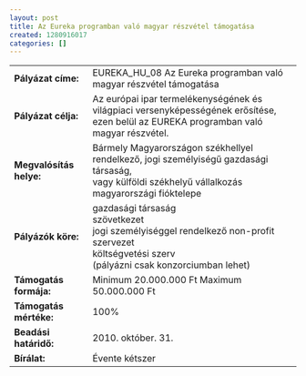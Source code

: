 ```yaml
---
layout: post
title: Az Eureka programban való magyar részvétel támogatása
created: 1280916017
categories: []
---
```

<table border="0"><tbody><tr><td><strong>Pályázat címe:</strong></td><td>EUREKA_HU_08 Az Eureka programban való magyar részvétel támogatása</td></tr><tr><td><strong>Pályázat célja:</strong></td><td>Az európai ipar termelékenységének és<br />világpiaci versenyképességének erősítése, ezen belül az EUREKA programban való magyar részvétel.</td></tr><tr><td><strong>Megvalósítás helye:</strong></td><td>Bármely Magyarországon székhellyel rendelkező, jogi személyiségű gazdasági társaság, <br />vagy külföldi székhelyű vállalkozás magyarországi fióktelepe</td></tr><tr><td><strong>Pályázók köre:</strong></td><td>gazdasági társaság<br />szövetkezet<br />jogi személyiséggel rendelkező non-profit szervezet<br />költségvetési szerv<br />(pályázni csak konzorciumban lehet)</td></tr><tr><td><strong>Támogatás formája:</strong></td><td>Minimum 20.000.000 Ft Maximum 50.000.000 Ft</td></tr><tr><td><strong>Támogatás mértéke:</strong><br /></td><td>100%</td></tr><tr><td><strong>Beadási határidő:</strong><br /></td><td>2010. október. 31.</td></tr><tr><td><strong>Bírálat:</strong></td><td>Évente kétszer<br /></td></tr></tbody></table>
